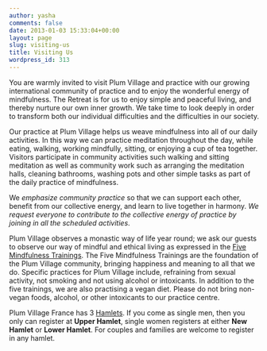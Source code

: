 ```yaml
---
author: yasha
comments: false
date: 2013-01-03 15:33:04+00:00
layout: page
slug: visiting-us
title: Visiting Us
wordpress_id: 313
---
```


You are warmly invited to visit Plum Village and practice with our growing international community of practice and to enjoy the wonderful energy of mindfulness. The Retreat is for us to enjoy simple and peaceful living, and thereby nurture our own inner growth. We take time to look deeply in order to transform both our individual difficulties and the difficulties in our society.

Our practice at Plum Village helps us weave mindfulness into all of our daily activities. In this way we can practice meditation throughout the day, while eating, walking, working mindfully, sitting, or enjoying a cup of tea together. Visitors participate in community activities such walking and sitting meditation as well as community work such as arranging the meditation halls, cleaning bathrooms, washing pots and other simple tasks as part of the daily practice of mindfulness.

We _emphasize community practice_ so that we can support each other, benefit from our collective energy, and learn to live together in harmony. _We request everyone to contribute to the collective energy of practice by joining in all the scheduled activities_.

Plum Village observes a monastic way of life year round; we ask our guests to observe our way of mindful and ethical living as expressed in the [Five Mindfulness Trainings](http://new.plumvillage.org/mindfulness-practice/the-five-mindfulness-trainings/). The Five Mindfulness Trainings are the foundation of the Plum Village community, bringing happiness and meaning to all that we do. Specific practices for Plum Village include, refraining from sexual activity, not smoking and not using alcohol or intoxicants. In addition to the five trainings, we are also practising a vegan diet. Please do not bring non-vegan foods, alcohol, or other intoxicants to our practice centre.

Plum Village France has 3 [Hamlets](http://new.plumvillage.org/retreats/visiting-us/hamlet/). If you come as single men, then you only can register at **Upper Hamlet**, single women registers at either **New Hamlet** or **Lower Hamlet**. For couples and families are welcome to register in any hamlet.
